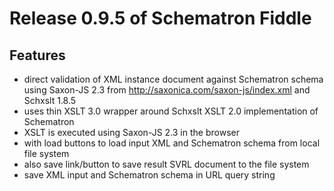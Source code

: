 # Release 0.9.5 of Schematron Fiddle

## Features

*   direct validation of XML instance document against Schematron schema using Saxon-JS 2.3 from http://saxonica.com/saxon-js/index.xml and Schxslt 1.8.5
*   uses thin XSLT 3.0 wrapper around Schxslt XSLT 2.0 implementation of Schematron
*   XSLT is executed using Saxon-JS 2.3 in the browser
*   with load buttons to load input XML and Schematron schema from local file system
*   also save link/button to save result SVRL document to the file system
*   save XML input and Schematron schema in URL query string
